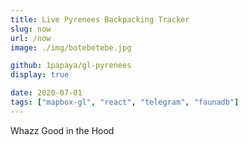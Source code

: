 ```yaml
---
title: Live Pyrenees Backpacking Tracker
slug: now
url: /now
image: ./img/botebetebe.jpg

github: 1papaya/gl-pyrenees
display: true

date: 2020-07-01
tags: ["mapbox-gl", "react", "telegram", "faunadb"]
---
```


Whazz Good in the Hood
